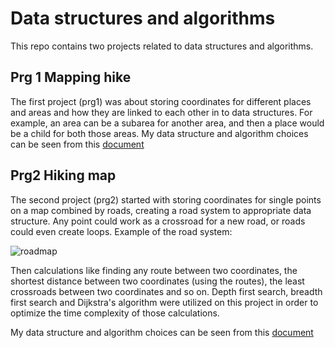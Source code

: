 # Data structures and algorithms

This repo contains two projects related to data structures and algorithms. 

## Prg 1 Mapping hike
The first project (prg1) was about storing coordinates for different places and areas and how they are linked to each other in to data structures. For example, an area can be a subarea for another area, and then a place would be a child for both those areas. My data structure and algorithm choices can be seen from this [document](https://github.com/Gratschew/-SCHOOL-Data-structures-and-algorithms/blob/ab4327d8088087861a3d8f88586a2658e1fb6f51/prg1/readme.pdf)

## Prg2 Hiking map
The second project (prg2) started with storing coordinates for single points on a map combined by roads, creating a road system to appropriate data structure. Any point could work as a crossroad for a new road, or roads could even create loops. 
Example of the road system:

![roadmap](https://user-images.githubusercontent.com/95243056/149675800-74bf572b-7c6d-4b86-b724-afc8c7956d09.png)


Then calculations like finding any route between two coordinates, the shortest distance between two coordinates (using the routes), the least crossroads between two coordinates and so on. Depth first search, breadth first search and Dijkstra's algorithm were utilized on this project in order to optimize the time complexity of those calculations. 

My data structure and algorithm choices can be seen from this [document](https://github.com/Gratschew/-SCHOOL-Data-structures-and-algorithms/blob/master/prg2/prg2documentation.pdf)
